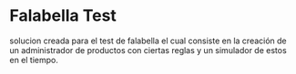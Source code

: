 # Falabella Test

solucion creada para el test de falabella
el cual consiste en la creación de un administrador
de productos con ciertas reglas y un simulador de estos
en el tiempo.





